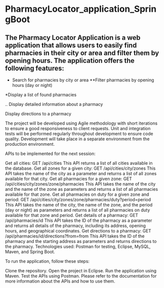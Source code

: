 # PharmacyLocator_application_SpringBoot 

## The Pharmacy Locator Application is a web application that allows users to easily find pharmacies in their city or area and filter them by opening hours. The application offers the following features:

- Search for pharmacies by city or area
**Filter pharmacies by opening hours (day or night)

*Display a list of found pharmacies

.. Display detailed information about a pharmacy

Display directions to a pharmacy

The project will be developed using Agile methodology with short iterations to ensure a good responsiveness to client requests. Unit and integration tests will be performed regularly throughout development to ensure code quality. Development will take place in a separate environment from the production environment.

APIs to be implemented for the next session:

Get all cities:
GET /api/cities
This API returns a list of all cities available in the database.
Get all zones for a given city:
GET /api/cities/city/zones
This API takes the name of the city as a parameter and returns a list of all zones available for that city.
Get all pharmacies for a given zone:
GET /api/cities/city/zones/zone/pharmacies
This API takes the name of the city and the name of the zone as parameters and returns a list of all pharmacies available for that zone.
Get all pharmacies on duty for a given zone and period:
GET /api/cities/city/zones/zone/pharmacies/duty?period=period
This API takes the name of the city, the name of the zone, and the period (day or night) as parameters and returns a list of all pharmacies on duty available for that zone and period.
Get details of a pharmacy:
GET /api/pharmacies/id
This API takes the ID of the pharmacy as a parameter and returns all details of the pharmacy, including its address, opening hours, and geographical coordinates.
Get directions to a pharmacy:
GET /api/pharmacies/id/directions?from=from
This API takes the ID of the pharmacy and the starting address as parameters and returns directions to the pharmacy.
Technologies used: Postman for testing, Eclipse, MySQL, Maven, and Spring Boot.

To run the application, follow these steps:

Clone the repository.
Open the project in Eclipse.
Run the application using Maven.
Test the APIs using Postman.
Please refer to the documentation for more information about the APIs and how to use them.
